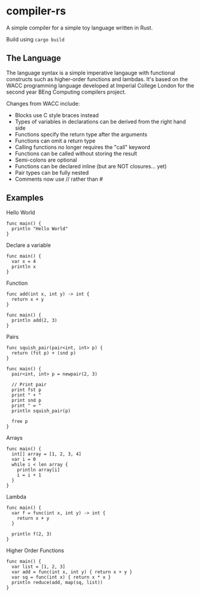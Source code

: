 compiler-rs
=========

A simple compiler for a simple toy language written in Rust.

Build using `cargo build`

The Language
---------

The language syntax is a simple imperative langauge with functional constructs
such as higher-order functions and lambdas. It's based on the WACC programming
language developed at Imperial College London for the second year BEng
Computing compilers project.

Changes from WACC include:
- Blocks use C style braces instead
- Types of variables in declarations can be derived from the right hand side
- Functions specify the return type after the arguments
- Functions can omit a return type
- Calling functions no longer requires the "call" keyword
- Functions can be called without storing the result
- Semi-colons are optional
- Functions can be declared inline (but are NOT closures... yet)
- Pair types can be fully nested
- Comments now use // rather than #

Examples
---------

Hello World
```
func main() {
  println "Hello World"
}
```

Declare a variable
```
func main() {
  var x = 4
  println x
}
```

Function
```
func add(int x, int y) -> int {
  return x + y
}

func main() {
  println add(2, 3)
}
```

Pairs
```
func squish_pair(pair<int, int> p) {
  return (fst p) + (snd p)
}

func main() {
  pair<int, int> p = newpair(2, 3)

  // Print pair
  print fst p
  print " + "
  print snd p
  print " = "
  println squish_pair(p)

  free p
}
```

Arrays
```
func main() {
  int[] array = [1, 2, 3, 4]
  var i = 0
  while i < len array {
    println array[i]
    i = i + 1
  }
}
```

Lambda
```
func main() {
  var f = func(int x, int y) -> int {
    return x + y
  }

  println f(2, 3)
}
```

Higher Order Functions
```
func main() {
  var list = [1, 2, 3]
  var add = func(int x, int y) { return x + y }
  var sq = func(int x) { return x * x }
  println reduce(add, map(sq, list))
}
```
